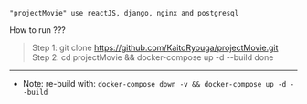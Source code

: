 ```"projectMovie" use reactJS, django, nginx and postgresql```

How to run ???

> Step 1: git clone https://github.com/KaitoRyouga/projectMovie.git
> Step 2: cd projectMovie && docker-compose up -d --build
> done

------

* Note: re-build with: `docker-compose down -v && docker-compose up -d --build`


